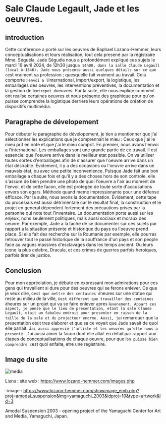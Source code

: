 # Sale Claude Legault, Jade et les oeuvres.
## introduction
Cette conférence a porté sur les oeuvres de Raphael Lozano-Hemmer, leurs conceptualisations et leurs réalisation, tout cela presené par la régistraire Mme. Séguéla. Jade Séguéla nous a profondément expliqué ces sujets le mardi 16 avril 2024, de 12h30 jusqu`a 14h00, dans la salle Claude Legaull (local b-1346). Jade nous présente aussi quelques détails sur ce que c`est vraiment sa profession ; quesquelle fait vraiment au travail. Cela comporte :l`envoi a l`international, import/export, la logistique, les emballages des oeuvres, les interventions préventives, la documentation et la gestion de l`entrepot d`oeuvres. Par la suite, elle nous expliqe comment ont realise certaines oeuvres et nous présente des graphique pour qu`on puisse comprendre la logistique derriere leurs opérations de création de dispositifs multimédia.  

## Paragraphe de dévelopement
Pour débuter le paragraphe de dévelopement, je tien a mentionner que j'ai sélectionner les explications que je comprennait le mieu : Ceux que j`ai le mieu prit en note et que j'ai le mieu comprit. En premier, nous avons l'envoi a l'international. Les emballages sont une grande partie de ce travail. Il est essenciel que l'oeuvre arrive dans le meilleur etat possible. On va utiliser toutes sortes d'emballages afin de s'assurer que l'oeuvre arrive dans un état désirable. Évidement, il y a des occasions ou l'oeuvre arrive dans un mauvais état, ou avec une petite inconvenience. Puisque Jade fait une bon emballage a chaque fois et qu'il y a des choses hors de son controle, elle s'assure de bien prendre une photo de quoi l'oeuvre a l'air au moment de l'envoi, et de cette facon, elle est protegée de toute sorte d'accusations envers son egars. Méthode quand meme impressionante pour une défense efficace. Par la suite, nous avons la documentation. Évidement, cette tape du processus est aussi détrimentale car le resultat final, la construction et le projet en general dépendent fortement des précautions prises par la personne qui note tout l'inventaire. La documentation porte aussi sur les enjeux, nons seulement politiques, mais aussi sociaux et moraux des oeuvre. Par exemple, Jade a la tache de se documenter sur ces sujets par rapport a la situation présente et historique du pays ou l'oeuvre prend place. Si elle fait des recherche sur la Roumanie par exemple, elle pourras retrouver tout le passé historique de la souffrance d'un pays et son people face au vagues massives d'esclavages dans les temps ancient. Ou leurs icone la plus celebre, Dracula, et ces crimes de guerres parfois heroiques, parfois tirer de justice.





## Conclusion
Pour mon appréciation, je débute en expressant mon admirations pour ces gens qui travaillent si dure pour des oeuvres qui se ferons enlever. Ce que je veux dire, c`est que mettre des centaines d`heures sur une statue qui reste au milieu de la ville, c`est different que travailler des centaines d`heures sur un projet qui va se faire enlever apres l`evenement. Appart ces aspect, je pense que le lieu de presentation, etant la sale Claude Legault, etait un fabuleu endroit pour presenter en raison de la taille de la sale et du projecteur enorme. Aussi, j`ai remarquer que la presentation etait tres elaborer et que sa ce voyait que Jade savait de quoi elle parlait. J`ai aussi apprecié l'artiste et les oeuvres qu'elle nous a presenté. J`ai aussi aimer la facon dont elle allait en detail par rapport aux étapes de conceptualisations de chaque oeuvre, pour que l`on puisse bien comprendre c`est quoi enfaite, etre une registraire.



## Image du site
![media](media/amodalsuspension_yamaguchi_02.jpg)

Liens : site web : https://www.lozano-hemmer.com/images.php

-image : https://www.lozano-hemmer.com/showimage_emb.php?proj=amodal_suspension&img=yamaguchi_2003&idproj=10&type=artwork&id=3


Amodal Suspension
2003 - opening project of the Yamaguchi Center for Art and Media, Yamaguchi, Japan.
